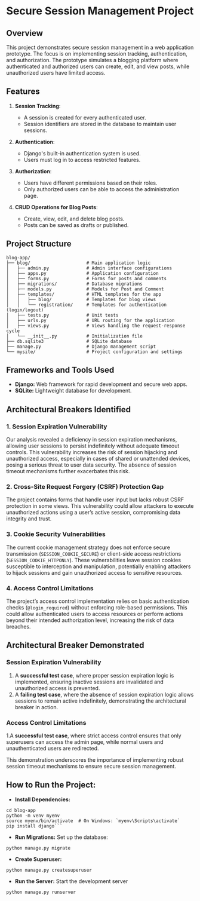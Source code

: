 # Secure Session Management Project

## Overview

This project demonstrates secure session management in a web application prototype. The focus is on implementing session tracking, authentication, and authorization. The prototype simulates a blogging platform where authenticated and authorized users can create, edit, and view posts, while unauthorized users have limited access.

## Features

1. **Session Tracking**:

   - A session is created for every authenticated user.
   - Session identifiers are stored in the database to maintain user sessions.

2. **Authentication**:

   - Django's built-in authentication system is used.
   - Users must log in to access restricted features.

3. **Authorization**:

   - Users have different permissions based on their roles.
   - Only authorized users can be able to access the administration page.

4. **CRUD Operations for Blog Posts**:
   - Create, view, edit, and delete blog posts.
   - Posts can be saved as drafts or published.

## Project Structure

```plaintext
blog-app/
├── blog/                     # Main application logic
│   ├── admin.py              # Admin interface configurations
│   ├── apps.py               # Application configuration
│   ├── forms.py              # Forms for posts and comments
│   ├── migrations/           # Database migrations
│   ├── models.py             # Models for Post and Comment
│   ├── templates/            # HTML templates for the app
│   │   ├── blog/             # Templates for blog views
│   │   └── registration/     # Templates for authentication (login/logout)
│   ├── tests.py              # Unit tests
│   ├── urls.py               # URL routing for the application
│   ├── views.py              # Views handling the request-response cycle
│   └── __init__.py           # Initialization file
├── db.sqlite3                # SQLite database
├── manage.py                 # Django management script
└── mysite/                   # Project configuration and settings
```

## Frameworks and Tools Used

- **Django:** Web framework for rapid development and secure web apps.
- **SQLite:** Lightweight database for development.

## Architectural Breakers Identified

### **1. Session Expiration Vulnerability**

Our analysis revealed a deficiency in session expiration mechanisms, allowing user sessions to persist indefinitely without adequate timeout controls. This vulnerability increases the risk of session hijacking and unauthorized access, especially in cases of shared or unattended devices, posing a serious threat to user data security. The absence of session timeout mechanisms further exacerbates this risk.

### **2. Cross-Site Request Forgery (CSRF) Protection Gap**

The project contains forms that handle user input but lacks robust CSRF protection in some views. This vulnerability could allow attackers to execute unauthorized actions using a user’s active session, compromising data integrity and trust.

### **3. Cookie Security Vulnerabilities**

The current cookie management strategy does not enforce secure transmission (`SESSION_COOKIE_SECURE`) or client-side access restrictions (`SESSION_COOKIE_HTTPONLY`). These vulnerabilities leave session cookies susceptible to interception and manipulation, potentially enabling attackers to hijack sessions and gain unauthorized access to sensitive resources.

### **4. Access Control Limitations**

The project’s access control implementation relies on basic authentication checks (`@login_required`) without enforcing role-based permissions. This could allow authenticated users to access resources or perform actions beyond their intended authorization level, increasing the risk of data breaches.

## Architectural Breaker Demonstrated

### **Session Expiration Vulnerability**

1. A **successful test case**, where proper session expiration logic is implemented, ensuring inactive sessions are invalidated and unauthorized access is prevented.
2. A **failing test case**, where the absence of session expiration logic allows sessions to remain active indefinitely, demonstrating the architectural breaker in action.

### **Access Control Limitations**

1.A **successful test case**, where strict access control ensures that only superusers can access the admin page, while normal users and unauthenticated users are redirected.

This demonstration underscores the importance of implementing robust session timeout mechanisms to ensure secure session management.

## How to Run the Project:

- **Install Dependencies:**

````
cd blog-app
python -m venv myenv
source myenv/bin/activate  # On Windows: `myenv\Scripts\activate`
pip install django```

````

- **Run Migrations:** Set up the database:

```
python manage.py migrate
```

- **Create Superuser:**

```
python manage.py createsuperuser
```

- **Run the Server:** Start the development server

```
python manage.py runserver
```
